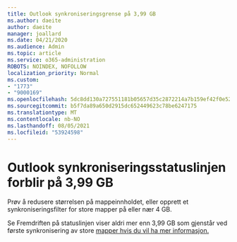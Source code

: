 ```yaml
---
title: Outlook synkroniseringsgrense på 3,99 GB
ms.author: daeite
author: daeite
manager: joallard
ms.date: 04/21/2020
ms.audience: Admin
ms.topic: article
ms.service: o365-administration
ROBOTS: NOINDEX, NOFOLLOW
localization_priority: Normal
ms.custom:
- "1773"
- "9000169"
ms.openlocfilehash: 5dc8dd130a727551181b05657d35c2872214a7b159ef42f0e52d8464fc38967b
ms.sourcegitcommit: b5f7da89a650d2915dc652449623c78be6247175
ms.translationtype: MT
ms.contentlocale: nb-NO
ms.lasthandoff: 08/05/2021
ms.locfileid: "53924598"
---
```

# <a name="outlook-sync-status-bar-remains-at-399-gb"></a>Outlook synkroniseringsstatuslinjen forblir på 3,99 GB

Prøv å redusere størrelsen på mappeinnholdet, eller opprett et synkroniseringsfilter for store mapper på eller nær 4 GB.

Se Fremdriften på statuslinjen viser aldri mer enn 3,99 GB som gjenstår ved første synkronisering av store [mapper hvis du vil ha mer informasjon.](https://support.microsoft.com/help/2738323/status-bar-progress-never-shows-more-than-3-99-gb-remaining-on-initial)